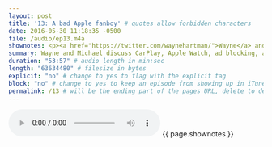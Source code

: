```yaml
---
layout: post
title: '13: A bad Apple fanboy' # quotes allow forbidden characters
date: 2016-05-30 11:18:35 -0500
file: /audio/ep13.m4a
shownotes: <p><a href="https://twitter.com/waynehartman/">Wayne</a> and <a href="https://twitter.com/LK64076007A/">Michael</a> discuss Wayne&#39;s new CarPlay device, <a href="https://www.google.com/search?q=pioneer+4200nex">Pioneer 4200 NEX</a>, a recent <a href="http://www.bizjournals.com/sanantonio/news/2016/05/06/what-businesses-can-learn-from-thiscode-a-thon-set.html">hackathon</a> he took second place at, improvements we&#39;d like to see in the Apple Watch, ad blocking, and the <a href="http://m.slashdot.org/story/311185">Runkeeper privacy debacle</a>.</p>
summary: Wayne and Michael discuss CarPlay, Apple Watch, ad blocking, and a hackathon.
duration: "53:57" # audio length in min:sec
length: "63634480" # filesize in bytes
explicit: "no" # change to yes to flag with the explicit tag
block: "no" # change to yes to keep an episode from showing up in iTunes
permalink: /13 # will be the ending part of the pages URL, delete to default to the title
---
```


<audio controls>
<source src="{{site.url}}{{site.baseurl}}{{ page.file }}" type="audio/x-m4a">
Your browser does not support the audio element.
</audio>
{{ page.shownotes }}